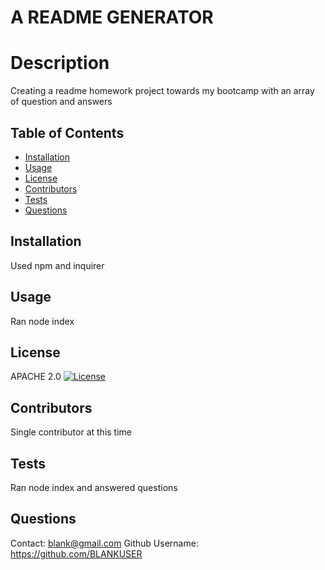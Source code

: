 
  # A README GENERATOR 
  # Description
  Creating a readme homework project towards my bootcamp with an array of question and answers
   
  ## Table of Contents
  * [Installation](#installation)
  * [Usage](#usage)
  * [License](#license)
  * [Contributors](#contributors)
  * [Tests](#tests)
  * [Questions](#questions)
  
  
  ## Installation
  Used npm and inquirer
  ## Usage
  Ran node index
  ## License 
  APACHE 2.0 [![License](https://img.shields.io/badge/License-Apache%202.0-blue.svg)](https://opensource.org/licenses/Apache-2.0)
  ## Contributors
  Single contributor at this time
  ## Tests 
  Ran node index and answered questions  
  ## Questions
  Contact: blank@gmail.com
  Github Username: https://github.com/BLANKUSER 
  
  